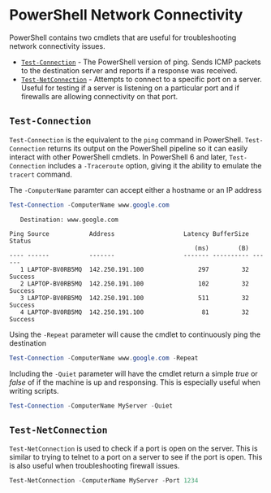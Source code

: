 # PowerShell Network Connectivity

PowerShell contains two cmdlets that are useful for troubleshooting network connectivity issues.

- [`Test-Connection`](https://learn.microsoft.com/en-us/powershell/module/microsoft.powershell.management/test-connection) - The PowerShell version of ping.  Sends ICMP packets to the destination server and reports if a response was received.
- [`Test-NetConnection`](https://learn.microsoft.com/en-us/powershell/module/nettcpip/test-netconnection) - Attempts to connect to a specific port on a server.  Useful for testing if a server is listening on a particular port and if firewalls are allowing connectivity on that port.

## `Test-Connection`

`Test-Connection` is the equivalent to the `ping` command in PowerShell.  `Test-Connection` returns its output on the PowerShell pipeline so it can easily interact with other PowerShell cmdlets.  In PowerShell 6 and later, `Test-Connection` includes a `-Traceroute` option, giving it the ability to emulate the `tracert` command.

The `-ComputerName` paramter can accept either a hostname or an IP address

```PowerShell
Test-Connection -ComputerName www.google.com
```

```output
   Destination: www.google.com

Ping Source           Address                   Latency BufferSize Status
                                                   (ms)        (B)
---- ------           -------                   ------- ---------- ------
   1 LAPTOP-BV0RB5MQ  142.250.191.100               297         32 Success
   2 LAPTOP-BV0RB5MQ  142.250.191.100               102         32 Success
   3 LAPTOP-BV0RB5MQ  142.250.191.100               511         32 Success
   4 LAPTOP-BV0RB5MQ  142.250.191.100                81         32 Success
```

Using the `-Repeat` parameter will cause the cmdlet to continuously ping the destination

```PowerShell
Test-Connection -ComputerName www.google.com -Repeat
```

Including the `-Quiet` parameter will have the cmdlet return a simple *true* or *false* of if the machine is up and responsing.  This is especially useful when writing scripts.

```PowerShell
Test-Connection -ComputerName MyServer -Quiet
```

## `Test-NetConnection`

`Test-NetConnection` is used to check if a port is open on the server.  This is similar to trying to telnet to a port on a server to see if the port is open.  This is also useful when troubleshooting firewall issues.

```PowerShell
Test-NetConnection -ComputerName MyServer -Port 1234
```
